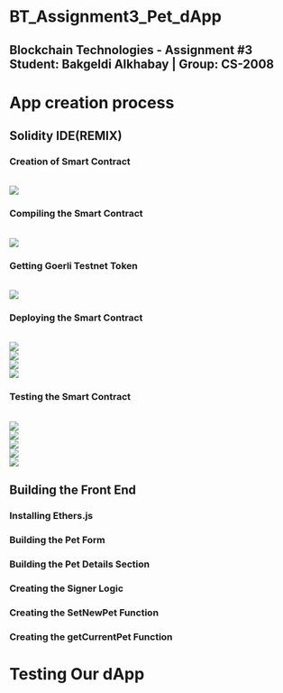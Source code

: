 # BT_Assignment3_Pet_dApp

## Blockchain Technologies - Assignment #3 Student: Bakgeldi Alkhabay | Group: CS-2008

# App creation process

## Solidity IDE(REMIX)

### Creation of Smart Contract
<br><img src="images/2.png">

### Compiling the Smart Contract
<br><img src="images/1.png">

### Getting Goerli Testnet Token
<br><img src="images/1.png">

### Deploying the Smart Contract
<br><img src="images/3.png">
<br><img src="images/4.png">
<br><img src="images/5.png">
<br><img src="images/6.png">

### Testing the Smart Contract
<br><img src="images/7.png">
<br><img src="images/8.png">
<br><img src="images/9.png">
<br><img src="images/10.png">
<br><img src="images/11.png">

## Building the Front End

### Installing Ethers.js

### Building the Pet Form

### Building the Pet Details Section

### Creating the Signer Logic

### Creating the SetNewPet Function

### Creating the getCurrentPet Function

# Testing Our dApp

